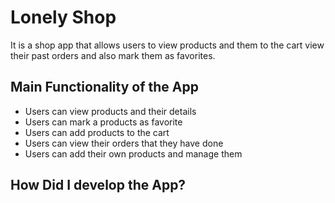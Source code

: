 # Lonely Shop 

It is a shop app that allows users to view products and them to the cart view their past orders and also mark them as favorites. 

## Main Functionality of the App

* Users can view products and their details 
* Users can mark a products as favorite 
* Users can add products to the cart 
* Users can view their orders that they have done 
* Users can add their own products and manage them


## How Did I develop the App? 





